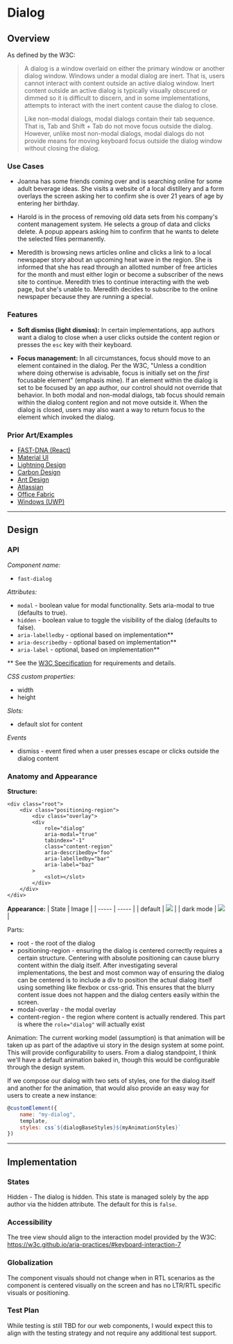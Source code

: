 # Dialog

## Overview

As defined by the W3C:
> A dialog is a window overlaid on either the primary window or another dialog window. Windows under a modal dialog are inert. That is, users cannot interact with content outside an active dialog window. Inert content outside an active dialog is typically visually obscured or dimmed so it is difficult to discern, and in some implementations, attempts to interact with the inert content cause the dialog to close.
>
> Like non-modal dialogs, modal dialogs contain their tab sequence. That is, Tab and Shift + Tab do not move focus outside the dialog. However, unlike most non-modal dialogs, modal dialogs do not provide means for moving keyboard focus outside the dialog window without closing the dialog.

### Use Cases

- Joanna has some friends coming over and is searching online for some adult beverage ideas. She visits a website of a local distillery and a form overlays the screen asking her to confirm she is over 21 years of age by entering her birthday.

- Harold is in the process of removing old data sets from his company's content management system. He selects a group of data and clicks delete. A popup appears asking him to confirm that he wants to delete the selected files permanently.

- Meredith is browsing news articles online and clicks a link to a local newspaper story about an upcoming heat wave in the region. She is informed that she has read through an allotted number of free articles for the month and must either login or become a subscriber of the news site to continue. Meredith tries to continue interacting with the web page, but she's unable to. Meredith decides to subscribe to the online newspaper because they are running a special.

### Features

- **Soft dismiss (light dismiss):** In certain implementations, app authors want a dialog to close when a user clicks outside the content region or presses the `esc` key with their keyboard.

- **Focus management:** In all circumstances, focus should move to an element contained in the dialog. Per the W3C, "Unless a condition where doing otherwise is advisable, focus is initially set on the *first* focusable element" (emphasis mine). If an element within the dialog is set to be focused by an app author, our control should not override that behavior. In both modal and non-modal dialogs, tab focus should remain within the dialog content region and not move outside it. When the dialog is closed, users may also want a way to return focus to the element which invoked the dialog.

### Prior Art/Examples
- [FAST-DNA (React)](https://explore.fast.design/components/dialog)
- [Material UI](https://material-ui.com/components/dialogs/)
- [Lightning Design](https://www.lightningdesignsystem.com/components/modals/)
- [Carbon Design](https://www.carbondesignsystem.com/components/modal/code/)
- [Ant Design](https://ant.design/components/modal/)
- [Atlassian](https://atlaskit.atlassian.com/packages/core/modal-dialog)
- [Office Fabric](https://developer.microsoft.com/en-us/fabric#/controls/web/dialog)
- [Windows (UWP)](https://docs.microsoft.com/en-us/windows/uwp/design/controls-and-patterns/dialogs-and-flyouts/dialogs)

---

## Design

### API

*Component name:*
- `fast-dialog`

*Attributes:*
- `modal` - boolean value for modal functionality. Sets aria-modal to true (defaults to true).
- `hidden` - boolean value to toggle the visibility of the dialog (defaults to false).
- `aria-labelledby` - optional based on implementation**
- `aria-describedby` - optional based on implementation**
- `aria-label` - optional, based on implementation**

** See the [W3C Specification](https://w3c.github.io/aria-practices/#dialog_roles_states_props) for requirements and details.

*CSS custom properties:*
- width
- height

*Slots:*
- default slot for content

*Events*
- dismiss - event fired when a user presses escape or clicks outside the dialog content

### Anatomy and Appearance
**Structure:**
```
<div class="root">
    <div class="positioning-region">
        <div class="overlay">
        <div
            role="dialog"
            aria-modal="true"
            tabindex="-1"
            class="content-region"
            aria-describedby="foo"
            aria-labelledby="bar"
            aria-label="baz"
        >
            <slot></slot>
        </div>
    </div>
</div>
```

**Appearance:**
| State | Image |
| ----- | ----- |
| default | ![](./images/dialog.png) |
| dark mode | ![](./images/dialog-dark.png) |

Parts:
- root - the root of the dialog
- positioning-region - ensuring the dialog is centered correctly requires a certain structure. Centering with absolute positioning can cause blurry content within the dialg itself. After investigating several implementations, the best and most common way of ensuring the dialog can be centered is to include a div to position the actual dialog itself using something like flexbox or css-grid. This ensures that the blurry content issue does not happen and the dialog centers easily within the screen.
- modal-overlay - the modal overlay
- content-region - the region where content is actually rendered. This part is where the `role="dialog"` will actually exist

Animation:
The current working model (assumption) is that animation will be taken up as part of the adaptive ui story in the design system at some point. This will provide configurability to users. From a dialog standpoint, I think we'll have a default animation baked in, though this would be configurable through the design system.

If we compose our dialog with two sets of styles, one for the dialog itself and another for the animation, that would also provide an easy way for users to create a new instance:

```js
@customElement({
    name: "my-dialog",
    template,
    styles: css`${dialogBaseStyles}${myAnimationStyles}`
})
```
---

## Implementation

### States

Hidden - The dialog is hidden. This state is managed solely by the app author via the hidden attribute. The default for this is `false`.

### Accessibility

The tree view should align to the interaction model provided by the W3C: https://w3c.github.io/aria-practices/#keyboard-interaction-7

### Globalization

The component visuals should not change when in RTL scenarios as the component is centered visually on the screen and has no LTR/RTL specific visuals or positioning.

### Test Plan

While testing is still TBD for our web components, I would expect this to align with the testing strategy and not require any additional test support.
